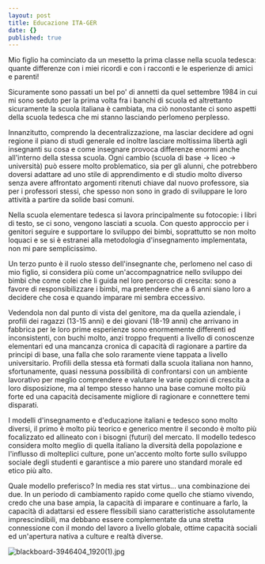```yaml
---
layout: post
title: Educazione ITA-GER
date: {}
published: true
---
```


Mio figlio ha cominciato da un mesetto la prima classe nella scuola tedesca: quante differenze con i miei ricordi e con i racconti e le esperienze di amici e parenti!

Sicuramente sono passati un bel po' di annetti da quel settembre 1984 in cui mi sono seduto per la prima volta fra i banchi di scuola ed altrettanto sicuramente la scuola italiana è cambiata, ma ciò nonostante ci sono aspetti della scuola tedesca che mi stanno lasciando perlomeno perplesso.

Innanzitutto, comprendo la decentralizzazione, ma lasciar decidere ad ogni regione il piano di studi generale ed inoltre lasciare moltissima libertà agli insegnanti su cosa e come insegnare provoca differenze enormi anche all'interno della stessa scuola. 
Ogni cambio (scuola di base -> liceo -> università) può essere molto problematico, sia per gli alunni, che potrebbero doversi adattare ad uno stile di apprendimento e di studio molto diverso senza avere affrontato argomenti ritenuti chiave dal nuovo professore, sia per i professori stessi, che spesso non sono in grado di sviluppare le loro attività a partire da solide basi comuni.

Nella scuola elementare tedesca si lavora principalmente su fotocopie: i libri di testo, se ci sono, vengono lasciati a scuola. Con questo approccio per i genitori seguire e supportare lo sviluppo dei bimbi, soprattutto se non molto loquaci e se si è estranei alla metodologia d'insegnamento implementata, non mi pare semplicissimo.

Un terzo punto è il ruolo stesso dell'insegnante che, perlomeno nel caso di mio figlio, si considera più come un'accompagnatrice nello sviluppo dei bimbi che come colei che li guida nel loro percorso di crescita: sono a favore di responsibilizzare i bimbi, ma pretendere che a 6 anni siano loro a decidere che cosa e quando imparare mi sembra eccessivo.

Vedendola non dal punto di vista del genitore, ma da quella aziendale, i profili dei ragazzi (13-15 anni) e dei giovani (18-19 anni) che arrivano in fabbrica per le loro prime esperienze sono enormemente differenti ed inconsistenti, con buchi molto, anzi troppo frequenti a livello di conoscenze elementari ed una mancanza cronica di capacità di ragionare a partire da principi di base, una falla che solo raramente viene tappata a livello universitario. 
Profili della stessa età formati dalla scuola italiana non hanno, sfortunamente, quasi nessuna possibilità di confrontarsi con un ambiente lavorativo per meglio comprendere e valutare le varie opzioni di crescita a loro disposizione, ma al tempo stesso hanno una base comune molto più forte ed una capacità decisamente migliore di ragionare e connettere temi disparati.

I modelli d'insegnamento e d'educazione italiani e tedesco sono molto diversi, il primo è molto più teorico e generico mentre il secondo è molto più focalizzato ed allineato con i bisogni (futuri) del mercato. 
Il modello tedesco considera molto meglio di quella italiano la diversità della popolazione e l'influsso di molteplici culture, pone un'accento molto forte sullo sviluppo sociale degli studenti e garantisce a mio parere uno standard morale ed etico più alto.

Quale modello preferisco? In media res stat virtus... una combinazione dei due. In un periodo di cambiamento rapido come quello che stiamo vivendo, credo che una base ampia, la capacità di imparare e continuare a farlo, la capacità di adattarsi ed essere flessibili siano caratteristiche assolutamente imprescindibili, ma debbano essere complementate da una stretta connessione con il mondo del lavoro a livello globale, ottime capacità sociali ed un'apertura nativa a culture e realtà diverse.

![blackboard-3946404_1920(1).jpg]({{site.baseurl}}/images/blackboard-3946404_1920(1).jpg)

